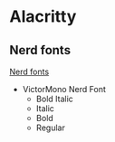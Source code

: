 # Alacritty

## Nerd fonts

[Nerd fonts](https://www.nerdfonts.com/font-downloads)

- VictorMono Nerd Font
  - Bold Italic
  - Italic
  - Bold
  - Regular

